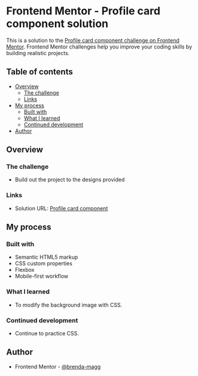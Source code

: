 # Frontend Mentor - Profile card component solution

This is a solution to the [Profile card component challenge on Frontend Mentor](https://www.frontendmentor.io/challenges/profile-card-component-cfArpWshJ). Frontend Mentor challenges help you improve your coding skills by building realistic projects. 

## Table of contents

- [Overview](#overview)
  - [The challenge](#the-challenge)
  - [Links](#links)
- [My process](#my-process)
  - [Built with](#built-with)
  - [What I learned](#what-i-learned)
  - [Continued development](#continued-development)
- [Author](#author)

## Overview

### The challenge

- Build out the project to the designs provided


### Links

- Solution URL: [Profile card component](https://brenda-magg.github.io/Profile-card/)

## My process

### Built with

- Semantic HTML5 markup
- CSS custom properties
- Flexbox
- Mobile-first workflow


### What I learned

- To modify the background image with CSS.

### Continued development

- Continue to practice CSS.

## Author

- Frontend Mentor - [@brenda-magg](https://www.frontendmentor.io/profile/brenda-magg)
